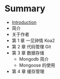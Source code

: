 # Summary

* [Introduction](README.md)
* 简介
* 关于作者
* 第 1 章  一见钟情 Koa2
* 第 2 章  代码管理 Git
* 第 3 章  数据存储
   * Mongodb 简介
   * Mongoose 的使用
* 第 4 章  缓存管理


